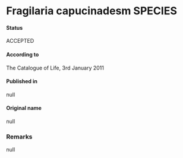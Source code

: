 Fragilaria capucinadesm SPECIES
=======

#### Status
ACCEPTED

#### According to
The Catalogue of Life, 3rd January 2011

#### Published in
null

#### Original name
null

### Remarks
null